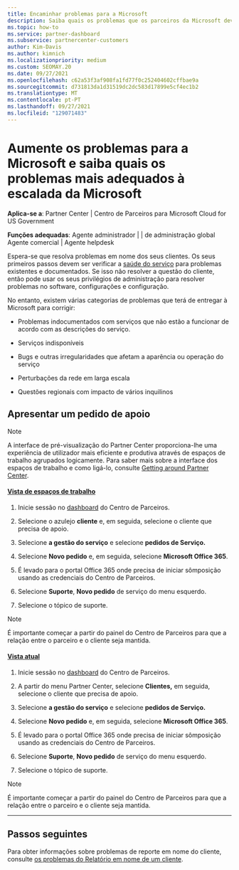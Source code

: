 ```yaml
---
title: Encaminhar problemas para a Microsoft
description: Saiba quais os problemas que os parceiros da Microsoft deverão resolver para os seus clientes e quais os problemas que poderão vir a ter de escalar para a Microsoft.
ms.topic: how-to
ms.service: partner-dashboard
ms.subservice: partnercenter-customers
author: Kim-Davis
ms.author: kimnich
ms.localizationpriority: medium
ms.custom: SEOMAY.20
ms.date: 09/27/2021
ms.openlocfilehash: c62a53f3af908fa1fd77f0c252404602cffbae9a
ms.sourcegitcommit: d731813da1d31519dc2dc583d17899e5cf4ec1b2
ms.translationtype: MT
ms.contentlocale: pt-PT
ms.lasthandoff: 09/27/2021
ms.locfileid: "129071483"
---
```

# <a name="escalate-problems-to-microsoft-and-learn-which-issues-are-more-suited-to-microsoft-escalation"></a>Aumente os problemas para a Microsoft e saiba quais os problemas mais adequados à escalada da Microsoft  

**Aplica-se a**: Partner Center | Centro de Parceiros para Microsoft Cloud for US Government

**Funções adequadas**: Agente administrador | | de administração global Agente comercial | Agente helpdesk

Espera-se que resolva problemas em nome dos seus clientes. Os seus primeiros passos devem ser verificar a [saúde do serviço](check-service-health.md) para problemas existentes e documentados. Se isso não resolver a questão do cliente, então pode usar os seus privilégios de administração para resolver problemas no software, configurações e configuração.

No entanto, existem várias categorias de problemas que terá de entregar à Microsoft para corrigir:

- Problemas indocumentados com serviços que não estão a funcionar de acordo com as descrições do serviço.

- Serviços indisponíveis

- Bugs e outras irregularidades que afetam a aparência ou operação do serviço

- Perturbações da rede em larga escala

- Questões regionais com impacto de vários inquilinos

## <a name="submit-a-support-request"></a>Apresentar um pedido de apoio

> [!NOTE]
> A interface de pré-visualização do Partner Center proporciona-lhe uma experiência de utilizador mais eficiente e produtiva através de espaços de trabalho agrupados logicamente. Para saber mais sobre a interface dos espaços de trabalho e como ligá-lo, consulte [Getting around Partner Center](get-around-partner-center.md#turn-workspaces-on-and-off).

#### <a name="workspaces-view"></a>[Vista de espaços de trabalho](#tab/workspaces-view)

1. Inicie sessão no [dashboard](https://partner.microsoft.com/dashboard) do Centro de Parceiros.

2. Selecione o azulejo **cliente** e, em seguida, selecione o cliente que precisa de apoio.

3. Selecione **a gestão do serviço** e selecione **pedidos de Serviço.**

4. Selecione **Novo pedido** e, em seguida, selecione **Microsoft Office 365**.

5. É levado para o portal Office 365 onde precisa de iniciar sômposição usando as credenciais do Centro de Parceiros.

6. Selecione **Suporte**, **Novo pedido** de serviço do menu esquerdo.

7. Selecione o tópico de suporte.

> [!NOTE]
> É importante começar a partir do painel do Centro de Parceiros para que a relação entre o parceiro e o cliente seja mantida.

#### <a name="current-view"></a>[Vista atual](#tab/current-view)

1. Inicie sessão no [dashboard](https://partner.microsoft.com/dashboard) do Centro de Parceiros.

2. A partir do menu Partner Center, selecione **Clientes,** em seguida, selecione o cliente que precisa de apoio.

3. Selecione **a gestão do serviço** e selecione **pedidos de Serviço.**

4. Selecione **Novo pedido** e, em seguida, selecione **Microsoft Office 365**.

5. É levado para o portal Office 365 onde precisa de iniciar sômposição usando as credenciais do Centro de Parceiros.

6. Selecione **Suporte**, **Novo pedido** de serviço do menu esquerdo.

7. Selecione o tópico de suporte.

> [!NOTE]
> É importante começar a partir do painel do Centro de Parceiros para que a relação entre o parceiro e o cliente seja mantida.

* * *

## <a name="next-steps"></a>Passos seguintes

Para obter informações sobre problemas de reporte em nome do cliente, consulte [os problemas do Relatório em nome de um cliente](report-problems-on-behalf-of-a-customer.md).
